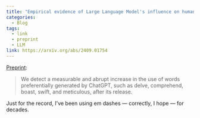 ```yaml
---
title: "Empirical evidence of Large Language Model's influence on human spoken communication"
categories:
  - Blog
tags:
  - link
  - preprint
  - LLM
link: https://arxiv.org/abs/2409.01754
---
```


[Preprint](/preprints):

> We detect a measurable and abrupt increase in the use of words preferentially generated by ChatGPT, such as delve, comprehend, boast, swift, and meticulous, after its release.

Just for the record, I've been using em dashes — correctly, I hope — for decades.
